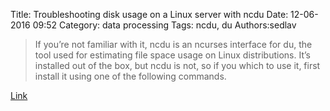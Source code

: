 Title: Troubleshooting disk usage on a Linux server with ncdu
Date: 12-06-2016 09:52
Category: data processing
Tags: ncdu, du
Authors:sedlav

> If you’re not familiar with it, ncdu is an ncurses interface for du, the tool used for estimating file space usage on Linux distributions. It’s installed out of the box, but ncdu is not, so if you which to use it, first install it using one of the following commands.

[Link](http://linuxbsdos.com/2016/12/05/troubleshooting-disk-usage-on-a-linux-server-with-ncdu/)
